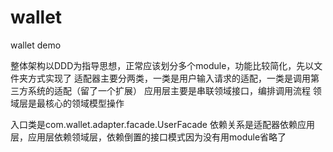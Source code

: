 # wallet
wallet demo

整体架构以DDD为指导思想，正常应该划分多个module，功能比较简化，先以文件夹方式实现了
适配器主要分两类，一类是用户输入请求的适配，一类是调用第三方系统的适配（留了一个扩展）
应用层主要是串联领域接口，编排调用流程
领域层是最核心的领域模型操作


入口类是com.wallet.adapter.facade.UserFacade
依赖关系是适配器依赖应用层，应用层依赖领域层，依赖倒置的接口模式因为没有用module省略了


